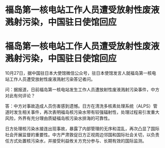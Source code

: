 # 福岛第一核电站工作人员遭受放射性废液溅射污染，中国驻日使馆回应

# 福岛第一核电站工作人员遭受放射性废液溅射污染，中国驻日使馆回应

10月27日，据中国驻日本大使馆微信公众号，驻日本使馆发言人就福岛第一核电站工作人员遭受放射性废液溅射污染答记者问。

问：据报道，日前福岛第一核电站发生工作人员遭放射性废液溅射污染事件，中方对此有何评论？

答：中方对事故造成人员伤害感到遗憾。日方在清洗多核素处理系统（ALPS）管道时发生相关事件，再次表明福岛核污染水带有较强辐射性，处理过程易引发重大风险，外界有充分理由质疑福岛核污染水排海的可靠性。

日方处理核污染水接连出现事故，暴露了内部管理的无序和混乱，再次凸显了国际社会开展监督的重要性。中方严肃敦促日方正视周边邻国和国际社会关切，以负责任方式处置核污染水，并接受利益攸关方充分参与、长期有效的国际监测。

